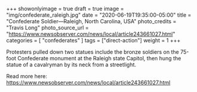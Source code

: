 +++
showonlyimage = true
draft = true
image = "img/confederate_raleigh.jpg"
date = "2020-06-19T19:35:00-05:00"
title = "Confederate Soldier—Raleigh, North Carolina, USA"
photo_credits = "Travis Long"
photo_source_url = "https://www.newsobserver.com/news/local/article243661027.html"
categories = [ "confederates" ]
tags = ["direct-action"]
weight = 1
+++

Protesters pulled down two statues include the bronze soldiers on the 75-foot Confederate monument at the Raleigh state Capitol, then hung the statue of a cavalryman by its neck from a streetlight.

Read more here: https://www.newsobserver.com/news/local/article243661027.html
